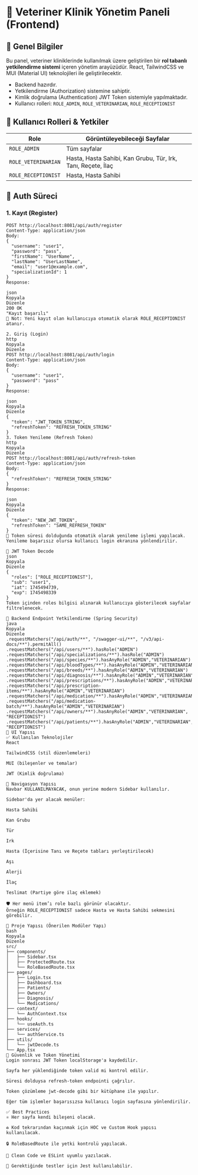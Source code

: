 # 🐾 Veteriner Klinik Yönetim Paneli (Frontend)

## 📌 Genel Bilgiler

Bu panel, veteriner kliniklerinde kullanılmak üzere geliştirilen bir **rol tabanlı yetkilendirme sistemi** içeren yönetim arayüzüdür. 
React, TailwindCSS ve MUI (Material UI) teknolojileri ile geliştirilecektir.

- Backend hazırdır.
- Yetkilendirme (Authorization) sistemine sahiptir.
- Kimlik doğrulama (Authentication) JWT Token sistemiyle yapılmaktadır.
- Kullanıcı rolleri: `ROLE_ADMIN`, `ROLE_VETERINARIAN`, `ROLE_RECEPTIONIST`

## 🧠 Kullanıcı Rolleri & Yetkiler

| Role             | Görüntüleyebileceği Sayfalar                                         |
|------------------|----------------------------------------------------------------------|
| `ROLE_ADMIN`      | Tüm sayfalar                                                         |
| `ROLE_VETERINARIAN` | Hasta, Hasta Sahibi, Kan Grubu, Tür, Irk, Tanı, Reçete, İlaç        |
| `ROLE_RECEPTIONIST` | Hasta, Hasta Sahibi                                                 |

## 🔐 Auth Süreci

### 1. Kayıt (Register)

```http
POST http://localhost:8081/api/auth/register
Content-Type: application/json
Body:
{
  "username": "user1", 
  "password": "pass",
  "firstName": "UserName",
  "lastName": "UserLastName",
  "email": "user1@example.com",
  "specializationId": 1    
}
Response:

json
Kopyala
Düzenle
200 OK
"Kayıt başarılı"
📝 Not: Yeni kayıt olan kullanıcıya otomatik olarak ROLE_RECEPTIONIST atanır.

2. Giriş (Login)
http
Kopyala
Düzenle
POST http://localhost:8081/api/auth/login
Content-Type: application/json
Body:
{
  "username": "user1", 
  "password": "pass"
}
Response:

json
Kopyala
Düzenle
{
  "token": "JWT_TOKEN_STRING",
  "refreshToken": "REFRESH_TOKEN_STRING"
}
3. Token Yenileme (Refresh Token)
http
Kopyala
Düzenle
POST http://localhost:8081/api/auth/refresh-token
Content-Type: application/json
Body:
{
  "refreshToken": "REFRESH_TOKEN_STRING"
}
Response:

json
Kopyala
Düzenle
{
  "token": "NEW_JWT_TOKEN",
  "refreshToken": "SAME_REFRESH_TOKEN"
}
🔄 Token süresi dolduğunda otomatik olarak yenileme işlemi yapılacak. Yenileme başarısız olursa kullanıcı login ekranına yönlendirilir.

🧾 JWT Token Decode
json
Kopyala
Düzenle
{
  "roles": ["ROLE_RECEPTIONIST"],
  "sub": "user1",
  "iat": 1745494739,
  "exp": 1745498339
}
Token içinden roles bilgisi alınarak kullanıcıya gösterilecek sayfalar filtrelenecek.

🔐 Backend Endpoint Yetkilendirme (Spring Security)
java
Kopyala
Düzenle
.requestMatchers("/api/auth/**", "/swagger-ui/**", "/v3/api-docs/**").permitAll()
.requestMatchers("/api/users/**").hasRole("ADMIN")
.requestMatchers("/api/specializations/**").hasRole("ADMIN")
.requestMatchers("/api/species/**").hasAnyRole("ADMIN","VETERINARIAN")
.requestMatchers("/api/bloodTypes/**").hasAnyRole("ADMIN","VETERINARIAN")
.requestMatchers("/api/breeds/**").hasAnyRole("ADMIN","VETERINARIAN")
.requestMatchers("/api/diagnosis/**").hasAnyRole("ADMIN","VETERINARIAN")
.requestMatchers("/api/prescriptions/**").hasAnyRole("ADMIN","VETERINARIAN")
.requestMatchers("/api/prescription-items/**").hasAnyRole("ADMIN","VETERINARIAN")
.requestMatchers("/api/medication/**").hasAnyRole("ADMIN","VETERINARIAN")
.requestMatchers("/api/medication-batch/**").hasAnyRole("ADMIN","VETERINARIAN")
.requestMatchers("/api/owners/**").hasAnyRole("ADMIN","VETERINARIAN", "RECEPTIONIST")
.requestMatchers("/api/patients/**").hasAnyRole("ADMIN","VETERINARIAN", "RECEPTIONIST")
🎨 UI Yapısı
✅ Kullanılan Teknolojiler
React

TailwindCSS (stil düzenlemeleri)

MUI (bileşenler ve temalar)

JWT (Kimlik doğrulama)

🧭 Navigasyon Yapısı
Navbar KULLANILMAYACAK, onun yerine modern Sidebar kullanılır.

Sidebar'da yer alacak menüler:

Hasta Sahibi

Kan Grubu

Tür

Irk

Hasta (İçerisine Tanı ve Reçete tabları yerleştirilecek)

Aşı

Alerji

İlaç

Teslimat (Partiye göre ilaç eklemek)

🛡️ Her menü item’ı role bazlı görünür olacaktır.
Örneğin ROLE_RECEPTIONIST sadece Hasta ve Hasta Sahibi sekmesini görebilir.

📁 Proje Yapısı (Önerilen Modüler Yapı)
bash
Kopyala
Düzenle
src/
├── components/
│   ├── Sidebar.tsx
│   ├── ProtectedRoute.tsx
│   └── RoleBasedRoute.tsx
├── pages/
│   ├── Login.tsx
│   ├── Dashboard.tsx
│   ├── Patients/
│   ├── Owners/
│   ├── Diagnosis/
│   └── Medications/
├── context/
│   └── AuthContext.tsx
├── hooks/
│   └── useAuth.ts
├── services/
│   └── authService.ts
├── utils/
│   └── jwtDecode.ts
└── App.tsx
🔄 Güvenlik ve Token Yönetimi
Login sonrası JWT Token localStorage'a kaydedilir.

Sayfa her yüklendiğinde token valid mi kontrol edilir.

Süresi dolduysa refresh-token endpointi çağrılır.

Token çözümleme jwt-decode gibi bir kütüphane ile yapılır.

Eğer tüm işlemler başarısızsa kullanıcı login sayfasına yönlendirilir.

✅ Best Practices
⚛️ Her sayfa kendi bileşeni olacak.

♻️ Kod tekrarından kaçınmak için HOC ve Custom Hook yapısı kullanılacak.

🔒 RoleBasedRoute ile yetki kontrolü yapılacak.

🧼 Clean Code ve ESLint uyumlu yazılacak.

🧪 Gerektiğinde testler için Jest kullanılabilir.